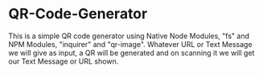 # QR-Code-Generator
This is a simple QR code generator using Native Node Modules, "fs" and NPM Modules, "inquirer" and "qr-image". Whatever URL or Text Message we will give as input, a QR will be generated and on scanning it we will get our Text Message or URL shown. 
